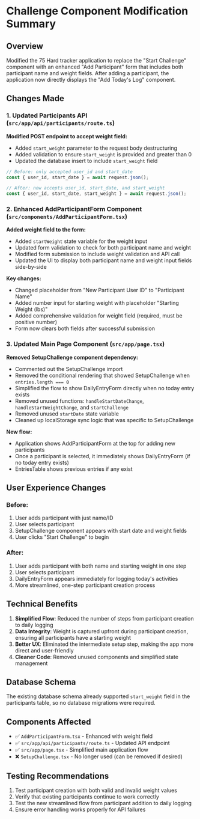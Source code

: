 # Challenge Component Modification Summary

## Overview
Modified the 75 Hard tracker application to replace the "Start Challenge" component with an enhanced "Add Participant" form that includes both participant name and weight fields. After adding a participant, the application now directly displays the "Add Today's Log" component.

## Changes Made

### 1. Updated Participants API (`src/app/api/participants/route.ts`)

**Modified POST endpoint to accept weight field:**
- Added `start_weight` parameter to the request body destructuring
- Added validation to ensure `start_weight` is provided and greater than 0
- Updated the database insert to include `start_weight` field

```typescript
// Before: only accepted user_id and start_date
const { user_id, start_date } = await request.json();

// After: now accepts user_id, start_date, and start_weight
const { user_id, start_date, start_weight } = await request.json();
```

### 2. Enhanced AddParticipantForm Component (`src/components/AddParticipantForm.tsx`)

**Added weight field to the form:**
- Added `startWeight` state variable for the weight input
- Updated form validation to check for both participant name and weight
- Modified form submission to include weight validation and API call
- Updated the UI to display both participant name and weight input fields side-by-side

**Key changes:**
- Changed placeholder from "New Participant User ID" to "Participant Name"
- Added number input for starting weight with placeholder "Starting Weight (lbs)"
- Added comprehensive validation for weight field (required, must be positive number)
- Form now clears both fields after successful submission

### 3. Updated Main Page Component (`src/app/page.tsx`)

**Removed SetupChallenge component dependency:**
- Commented out the SetupChallenge import
- Removed the conditional rendering that showed SetupChallenge when `entries.length === 0`
- Simplified the flow to show DailyEntryForm directly when no today entry exists
- Removed unused functions: `handleStartDateChange`, `handleStartWeightChange`, and `startChallenge`
- Removed unused `startDate` state variable
- Cleaned up localStorage sync logic that was specific to SetupChallenge

**New flow:**
- Application shows AddParticipantForm at the top for adding new participants
- Once a participant is selected, it immediately shows DailyEntryForm (if no today entry exists)
- EntriesTable shows previous entries if any exist

## User Experience Changes

### Before:
1. User adds participant with just name/ID
2. User selects participant
3. SetupChallenge component appears with start date and weight fields
4. User clicks "Start Challenge" to begin

### After:
1. User adds participant with both name and starting weight in one step
2. User selects participant  
3. DailyEntryForm appears immediately for logging today's activities
4. More streamlined, one-step participant creation process

## Technical Benefits

1. **Simplified Flow**: Reduced the number of steps from participant creation to daily logging
2. **Data Integrity**: Weight is captured upfront during participant creation, ensuring all participants have a starting weight
3. **Better UX**: Eliminated the intermediate setup step, making the app more direct and user-friendly
4. **Cleaner Code**: Removed unused components and simplified state management

## Database Schema
The existing database schema already supported `start_weight` field in the participants table, so no database migrations were required.

## Components Affected
- ✅ `AddParticipantForm.tsx` - Enhanced with weight field
- ✅ `src/app/api/participants/route.ts` - Updated API endpoint
- ✅ `src/app/page.tsx` - Simplified main application flow
- ❌ `SetupChallenge.tsx` - No longer used (can be removed if desired)

## Testing Recommendations
1. Test participant creation with both valid and invalid weight values
2. Verify that existing participants continue to work correctly
3. Test the new streamlined flow from participant addition to daily logging
4. Ensure error handling works properly for API failures